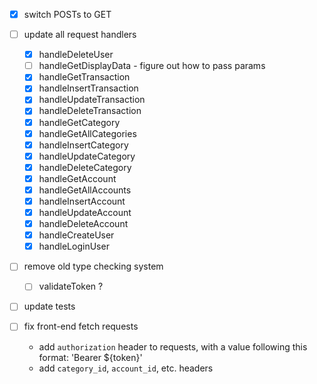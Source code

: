 -   [x] switch POSTs to GET
-   [ ] update all request handlers

    -   [x] handleDeleteUser
    -   [ ] handleGetDisplayData - figure out how to pass params
    -   [x] handleGetTransaction
    -   [x] handleInsertTransaction
    -   [x] handleUpdateTransaction
    -   [x] handleDeleteTransaction
    -   [x] handleGetCategory
    -   [x] handleGetAllCategories
    -   [x] handleInsertCategory
    -   [x] handleUpdateCategory
    -   [x] handleDeleteCategory
    -   [x] handleGetAccount
    -   [x] handleGetAllAccounts
    -   [x] handleInsertAccount
    -   [x] handleUpdateAccount
    -   [x] handleDeleteAccount
    -   [x] handleCreateUser
    -   [x] handleLoginUser

-   [ ] remove old type checking system
    -   [ ] validateToken ?
-   [ ] update tests

-   [ ] fix front-end fetch requests
    -   add `authorization` header to requests, with a value following this format: 'Bearer ${token}'
    -   add `category_id`, `account_id`, etc. headers
